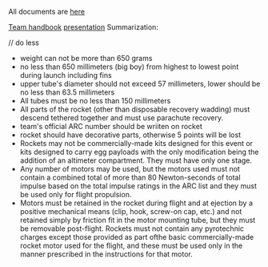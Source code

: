 All documents are [here](https://rocketcontest.org/resource/2024-american-rocketry-challenge-rules/)

[Team handbook](https://rocketcontest.org/resource/2024-team-handbook/)
[presentation](https://docs.google.com/presentation/d/1DgrOdpc9NPQEdmIvnikumDYM0KX6Ri7ckzNcZdH0CCM/edit#slide=id.p)
Summarization:

 // do less

 - weight can not be more than 650 grams
 - no less than 650 millimeters (big boy) from highest to lowest point during launch including fins
 - upper tube's diameter should not exceed 57 millimeters, lower should be no less than 63.5 millimeters
 - All tubes must be no less than 150 millimeters
 - All parts of the rocket (other than disposable recovery wadding) must descend tethered together and must use parachute recovery.
 - team's official ARC number should be wriiten on rocket
 - rocket should have decorative parts, otherwise 5 points will be lost
 - Rockets may not be commercially-made kits designed for this event or kits designed to carry egg payloads with the only modification being the addition of an altimeter compartment. They must have only one stage.
 - Any number of motors may be used, but the motors used must not contain a combined total of more than 80 Newton-seconds of total impulse based on the total impulse ratings in the ARC list and they must be used only for flight propulsion.
 - Motors must be retained in the rocket during flight and at ejection by a positive mechanical means (clip, hook, screw-on cap, etc.) and not retained simply by friction fit in the motor mounting tube, but they must be removable post-flight. Rockets must not contain any pyrotechnic charges except those provided as part ofthe basic commercially-made rocket motor used for the flight, and these must be used only in the manner prescribed in the instructions for that motor.
